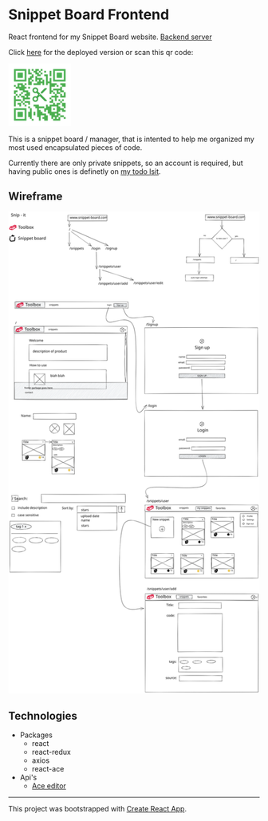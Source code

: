 # Snippet Board Frontend

React frontend for my Snippet Board website. [Backend server](https://github.com/churris-x/snippet-board-server)

Click [here](https://resplendent-sopapillas-bd002a.netlify.app/) for the deployed version or scan this qr code:

<img src="README/QR_green.png?raw=true" width="25%" alt="QR code to website">

This is a snippet board / manager, that is intented to help me organized my most used encapsulated pieces of code.

Currently there are only private snippets, so an account is required, but having public ones is definetly on [my todo lsit](https://github.com/users/churris-x/projects/2?fullscreen=true).

## Wireframe

![Wireframe image](README/wireframe.svg?raw=true)

## Technologies
- Packages
	- react
	- react-redux
	- axios
	<!-- - boring-avatars -->
	- react-ace
- Api's
	- [Ace editor](https://github.com/securingsincity/react-ace)

---

This project was bootstrapped with [Create React App](https://github.com/facebook/create-react-app).

